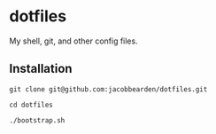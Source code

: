 # dotfiles
My shell, git, and other config files.

## Installation
`git clone git@github.com:jacobbearden/dotfiles.git`

`cd dotfiles`

`./bootstrap.sh`
